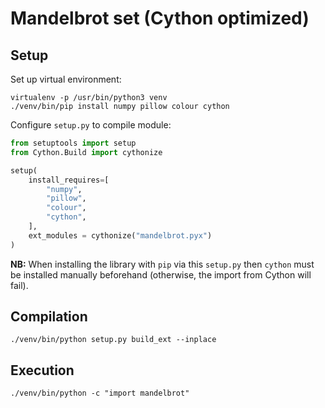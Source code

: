 # Mandelbrot set (Cython optimized)

## Setup

Set up virtual environment:

```commandline
virtualenv -p /usr/bin/python3 venv
./venv/bin/pip install numpy pillow colour cython
```

Configure `setup.py` to compile module:

```python
from setuptools import setup
from Cython.Build import cythonize

setup(
    install_requires=[
        "numpy",
        "pillow",
        "colour",
        "cython",
    ],
    ext_modules = cythonize("mandelbrot.pyx")
)
```

**NB:** When installing the library with `pip` via this `setup.py`
then `cython` must be installed manually beforehand (otherwise, the
import from Cython will fail).

## Compilation

```commandline
./venv/bin/python setup.py build_ext --inplace
```

## Execution

```commandline
./venv/bin/python -c "import mandelbrot"
```

